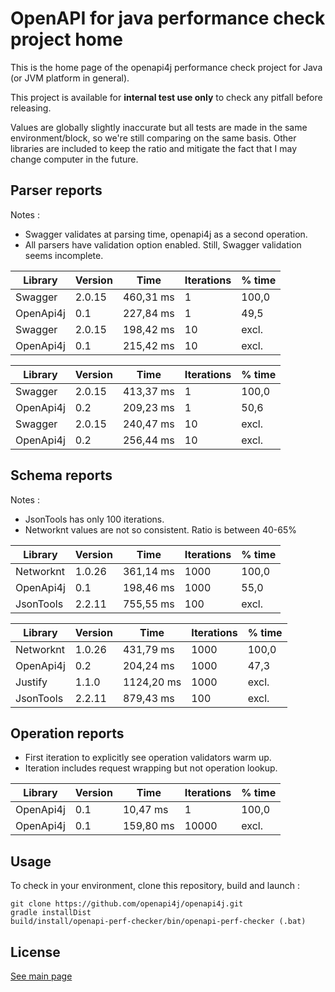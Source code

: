 # OpenAPI for java performance check project home

This is the home page of the openapi4j performance check project for Java (or JVM platform in general).

This project is available for **internal test use only** to check any pitfall before releasing.  

Values are globally slightly inaccurate but all tests are made in the same environment/block, so we're still comparing on the same basis.
Other libraries are included to keep the ratio and mitigate the fact that I may change computer in the future.

## Parser reports

Notes :
* Swagger validates at parsing time, openapi4j as a second operation.
* All parsers have validation option enabled. Still, Swagger validation seems incomplete.

| Library           | Version       | Time          | Iterations    | % time  |
|-------------------|---------------|---------------|---------------|---------|
| Swagger           | 2.0.15        | 460,31 ms     | 1             | 100,0   |
| OpenApi4j         | 0.1           | 227,84 ms     | 1             | 49,5    |
| Swagger           | 2.0.15        | 198,42 ms     | 10            | excl.   |
| OpenApi4j         | 0.1           | 215,42 ms     | 10            | excl.   |

| Library           | Version       | Time          | Iterations    | % time  |
|-------------------|---------------|---------------|---------------|---------|
| Swagger           | 2.0.15        | 413,37 ms     | 1             | 100,0   |
| OpenApi4j         | 0.2           | 209,23 ms     | 1             | 50,6    |
| Swagger           | 2.0.15        | 240,47 ms     | 10            | excl.   |
| OpenApi4j         | 0.2           | 256,44 ms     | 10            | excl.   |

## Schema reports

Notes :  
* JsonTools has only 100 iterations.
* Networknt values are not so consistent. Ratio is between 40-65%


| Library           | Version       | Time          | Iterations    | % time  |
|-------------------|---------------|---------------|---------------|---------|
| Networknt         | 1.0.26        | 361,14 ms     | 1000          | 100,0   |
| OpenApi4j         | 0.1           | 198,46 ms     | 1000          | 55,0    |
| JsonTools         | 2.2.11        | 755,55 ms     | 100           | excl.   |

| Library           | Version       | Time          | Iterations    | % time  |
|-------------------|---------------|---------------|---------------|---------|
| Networknt         | 1.0.26        | 431,79 ms     | 1000          | 100,0   |
| OpenApi4j         | 0.2           | 204,24 ms     | 1000          | 47,3    |
| Justify           | 1.1.0         | 1124,20 ms    | 1000          | excl.   |
| JsonTools         | 2.2.11        | 879,43 ms     | 100           | excl.   |

## Operation reports
* First iteration to explicitly see operation validators warm up.
* Iteration includes request wrapping but not operation lookup.

| Library           | Version       | Time          | Iterations    | % time  |
|-------------------|---------------|---------------|---------------|---------|
| OpenApi4j         | 0.1           | 10,47 ms      | 1             | 100,0   |
| OpenApi4j         | 0.1           | 159,80 ms     | 10000         | excl.   |

## Usage

To check in your environment, clone this repository, build and launch :
```
git clone https://github.com/openapi4j/openapi4j.git
gradle installDist
build/install/openapi-perf-checker/bin/openapi-perf-checker (.bat)
```

## License

[See main page](https://github.com/openapi4j/openapi4j#license)
